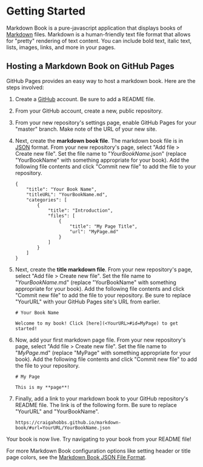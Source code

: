 # Getting Started

Markdown Book is a pure-javascript application that displays books of
[Markdown](https://commonmark.org/help/) files. Markdown is a human-friendly text file format that
allows for "pretty" rendering of text content. You can include bold text, italic text, lists,
images, links, and more in your pages.


## Hosting a Markdown Book on GitHub Pages

GitHub Pages provides an easy way to host a markdown book. Here are the steps involved:

1. Create a [GitHub](https://github.com/) account. Be sure to add a README file.

2. From your GitHub account, create a new, public repository.

3. From your new repository's settings page, enable GitHub Pages for your "master" branch. Make note
   of the URL of your new site.

4. Next, create the **markdown book file**. The markdown book file is in [JSON](https://json.org)
   format. From your new repository's page, select "Add file > Create new file". Set the file name
   to "*YourBookName*.json" (replace "YourBookName" with something appropriate for your book). Add
   the following file contents and click "Commit new file" to add the file to your repository.

       {
           "title": "Your Book Name",
           "titleURL": "YourBookName.md",
           "categories": [
               {
                   "title": "Introduction",
                   "files": [
                       {
                           "title": "My Page Title",
                           "url": "MyPage.md"
                       }
                   ]
               }
           ]
       }

5. Next, create the **title markdown file**. From your new repository's page, select "Add file >
   Create new file". Set the file name to "*YourBookName*.md" (replace "YourBookName" with something
   appropriate for your book). Add the following file contents and click "Commit new file" to add
   the file to your repository. Be sure to replace "YourURL" with your GitHub Pages site's URL from
   earlier.

       # Your Book Name

       Welcome to my book! Click [here](<YourURL>#id=MyPage) to get started!

6. Now, add your first markdown page file. From your new repository's page, select "Add file >
   Create new file". Set the file name to "*MyPage*.md" (replace "MyPage" with something appropriate
   for your book). Add the following file contents and click "Commit new file" to add the file to
   your repository.

       # My Page

       This is my **page**!

7. Finally, add a link to your markdown book to your GitHub repository's README file. The link is of
   the following form. Be sure to replace "YourURL" and "YourBookName".

       https://craigahobbs.github.io/markdown-book/#url=YourURL/YourBookName.json

Your book is now live. Try navigating to your book from your README file!

For more Markdown Book configuration options like setting header or title page colors, see the
[Markdown Book JSON File Format](https://craigahobbs.github.io/chisel/doc/#name=MarkdownBook&title=The%20Markdown%20Book%20Model&types=https%3A%2F%2Fcraigahobbs.github.io%2Fmarkdown-book%2FmarkdownBookTypes.json).
